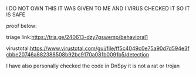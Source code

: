 I DO NOT OWN THIS IT WAS GIVEN TO ME AND I VIRUS CHECKED IT SO IT IS SAFE



proof below:

triage link:https://tria.ge/240613-dzy7gswemp/behavioral1


virustotal:https://www.virustotal.com/gui/file/ff5c4049c0e75a90d7d594e3fcbbe20746a882388508b92bc9170a081b0091b5/detection


I have also personally checked the code in DnSpy it is not a rat or trojan
